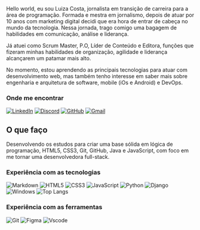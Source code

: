 Hello world, eu sou Luiza Costa, jornalista em transição de carreira para a área de programação. Formada e mestra em jornalismo, depois de atuar por 10 anos com marketing digital decidi que era hora de entrar de cabeça no mundo da tecnologia. Nessa jornada, trago comigo uma bagagem de habilidades em comunicação, análise e liderança.

Já atuei como Scrum Master, P.O, Líder de Conteúdo e Editora, funções que fizeram minhas habilidades de organização, agilidade e liderança alcançarem um patamar mais alto.

No momento, estou aprendendo as principais tecnologias para atuar com desenvolvimento web, mas também tenho interesse em saber mais sobre engenharia e arquitetura de software, mobile (iOs e Android) e DevOps.  

### Onde me encontrar 

[![LinkedIn](https://img.shields.io/badge/LinkedIn-0077B5?style=for-the-badge&logo=linkedin&logoColor=white)](https://www.linkedin.com/in/luiza-mylena-costa/) [![Discord](https://img.shields.io/badge/Discord-7289DA?style=for-the-badge&logo=discord&logoColor=white)](https://discord.com/channels/@luiza_costa/) [![GitHub](https://img.shields.io/badge/GitHub-100000?style=for-the-badge&logo=github&logoColor=white)](https://github.com/luizacosta92) [![Gmail](https://img.shields.io/badge/Gmail-333333?style=for-the-badge&logo=gmail&logoColor=red)](mailto:mylenaluizajor@gmail.com)



  

## O que faço

Desenvolvendo os estudos para criar uma base sólida em lógica de programação, HTML5, CSS3, Git, GitHub, Java e JavaScript, com foco em me tornar uma desenvolvedora full-stack.

### Experiência com as tecnologias
![Markdown](https://img.shields.io/badge/Markdown-000?style=for-the-badge&logo=markdown)  ![HTML5](https://img.shields.io/badge/HTML5-E34F26?style=for-the-badge&logo=html5&logoColor=white) ![CSS3](https://img.shields.io/badge/CSS3-1572B6?style=for-the-badge&logo=css3&logoColor=white) ![JavaScript](https://img.shields.io/badge/JavaScript-F7DF1E?style=for-the-badge&logo=javascript&logoColor=black) ![Python](https://img.shields.io/badge/python-3670A0?style=for-the-badge&logo=python&logoColor=ffdd54) ![Django](https://img.shields.io/badge/django-%23092E20.svg?style=for-the-badge&logo=django&logoColor=white) ![Windows](https://img.shields.io/badge/Windows-000?style=for-the-badge&logo=windows&logoColor=2CA5E0)
![Top Langs](https://github-readme-stats-git-masterrstaa-rickstaa.vercel.app/api/top-langs/?username=luizacosta92&layout=compact&bg_color=000&border_color=30A3DC&title_color=E94D5F&text_color=FFF)


### Experiência com as ferramentas
![Git](https://img.shields.io/badge/GIT-E44C30?style=for-the-badge&logo=git&logoColor=white) ![Figma](https://img.shields.io/badge/Figma-696969?style=for-the-badge&logo=figma&logoColor=figma) ![Vscode](https://img.shields.io/badge/Vscode-007ACC?style=for-the-badge&logo=visual-studio-code&logoColor=white)



